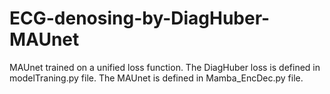 # ECG-denosing-by-DiagHuber-MAUnet
MAUnet trained on a unified loss function. 
The DiagHuber loss is defined in modelTraning.py file. The MAUnet is defined in Mamba_EncDec.py file.
